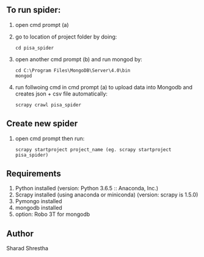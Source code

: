 
## To run spider:

1. open cmd prompt (a)

2. go to location of project folder by doing:
   ```
   cd pisa_spider
   ```
   
3. open another cmd prompt (b) and run mongod by:
   ```
   cd C:\Program Files\MongoDB\Server\4.0\bin
   mongod
   ```
    
3. run follwoing cmd in cmd prompt (a) to upload data into Mongodb 
   and creates json + csv file automatically:
   ```
   scrapy crawl pisa_spider
   ```
   
## Create new spider

1. open cmd prompt then run:
   ```
   scrapy startproject project_name (eg. scrapy startproject pisa_spider)
   ```
   
## Requirements 

1. Python installed (version: Python 3.6.5 :: Anaconda, Inc.)
2. Scrapy installed (using anaconda or miniconda) (version: scrapy is 1.5.0)
3. Pymongo installed
4. mongodb installed
5. option: Robo 3T for mongodb

## Author
Sharad Shrestha
